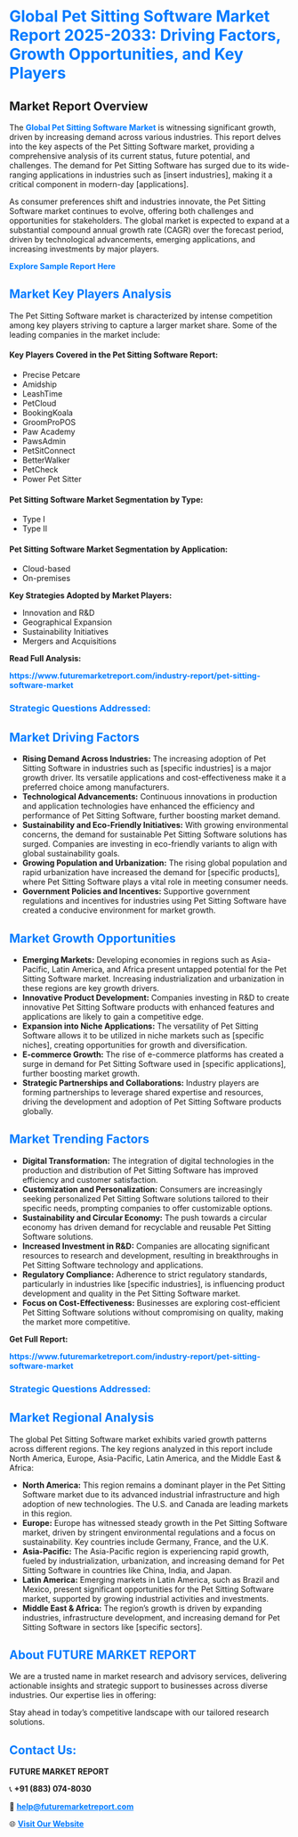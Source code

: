 <h1 style="color: #007BFF;">Global Pet Sitting Software Market Report 2025-2033: Driving Factors, Growth Opportunities, and Key Players</h1>

<section id="overview">
<h2>Market Report Overview</h2>
<p>The <a href="https://www.futuremarketreport.com/industry-report/pet-sitting-software-market" style="color: #007BFF; text-decoration: none;"><strong>Global Pet Sitting Software Market</strong></a> is witnessing significant growth, driven by increasing demand across various industries. This report delves into the key aspects of the Pet Sitting Software market, providing a comprehensive analysis of its current status, future potential, and challenges. The demand for Pet Sitting Software has surged due to its wide-ranging applications in industries such as [insert industries], making it a critical component in modern-day [applications].</p>
<p>As consumer preferences shift and industries innovate, the Pet Sitting Software market continues to evolve, offering both challenges and opportunities for stakeholders. The global market is expected to expand at a substantial compound annual growth rate (CAGR) over the forecast period, driven by technological advancements, emerging applications, and increasing investments by major players.</p>
</section>

<section id="overview">
<p><a href="https://www.futuremarketreport.com/request-sample/reportId=109378" style="color: #007BFF; text-decoration: none;"><strong>Explore Sample Report Here</strong></a></p>
</section>

<section id="key-players">
<h2 style="color: #007BFF;">Market Key Players Analysis</h2>
<p>The Pet Sitting Software market is characterized by intense competition among key players striving to capture a larger market share. Some of the leading companies in the market include:</p>
<h4>Key Players Covered in the Pet Sitting Software Report:</h4>
<ul><li>Precise Petcare</li><li>Amidship</li><li>LeashTime</li><li>PetCloud</li><li>BookingKoala</li><li>GroomProPOS</li><li>Paw Academy</li><li>PawsAdmin</li><li>PetSitConnect</li><li>BetterWalker</li><li>PetCheck</li><li>Power Pet Sitter</li></ul>
<h4>Pet Sitting Software Market Segmentation by Type:</h4>
<ul><li>Type I</li><li>Type II</li></ul>

<h4>Pet Sitting Software Market Segmentation by Application:</h4>
<ul><li>Cloud-based</li><li>On-premises</li></ul>
<p><strong>Key Strategies Adopted by Market Players:</strong></p>
<ul>
<li>Innovation and R&D</li>
<li>Geographical Expansion</li>
<li>Sustainability Initiatives</li>
<li>Mergers and Acquisitions</li>
</ul>
</section>

<section>
<p><strong>Read Full Analysis: </strong></p><a href="https://www.futuremarketreport.com/industry-report/pet-sitting-software-market" style="color: #007BFF; text-decoration: none;"><strong>https://www.futuremarketreport.com/industry-report/pet-sitting-software-market</strong></a>
<h3 style="color: #007BFF;">Strategic Questions Addressed:</h3>
</section>

<section id="driving-factors">
<h2 style="color: #007BFF;">Market Driving Factors</h2>
<ul>
<li><strong>Rising Demand Across Industries:</strong> The increasing adoption of Pet Sitting Software in industries such as [specific industries] is a major growth driver. Its versatile applications and cost-effectiveness make it a preferred choice among manufacturers.</li>
<li><strong>Technological Advancements:</strong> Continuous innovations in production and application technologies have enhanced the efficiency and performance of Pet Sitting Software, further boosting market demand.</li>
<li><strong>Sustainability and Eco-Friendly Initiatives:</strong> With growing environmental concerns, the demand for sustainable Pet Sitting Software solutions has surged. Companies are investing in eco-friendly variants to align with global sustainability goals.</li>
<li><strong>Growing Population and Urbanization:</strong> The rising global population and rapid urbanization have increased the demand for [specific products], where Pet Sitting Software plays a vital role in meeting consumer needs.</li>
<li><strong>Government Policies and Incentives:</strong> Supportive government regulations and incentives for industries using Pet Sitting Software have created a conducive environment for market growth.</li>
</ul>
</section>

<section id="growth-opportunities">
<h2 style="color: #007BFF;">Market Growth Opportunities</h2>
<ul>
<li><strong>Emerging Markets:</strong> Developing economies in regions such as Asia-Pacific, Latin America, and Africa present untapped potential for the Pet Sitting Software market. Increasing industrialization and urbanization in these regions are key growth drivers.</li>
<li><strong>Innovative Product Development:</strong> Companies investing in R&D to create innovative Pet Sitting Software products with enhanced features and applications are likely to gain a competitive edge.</li>
<li><strong>Expansion into Niche Applications:</strong> The versatility of Pet Sitting Software allows it to be utilized in niche markets such as [specific niches], creating opportunities for growth and diversification.</li>
<li><strong>E-commerce Growth:</strong> The rise of e-commerce platforms has created a surge in demand for Pet Sitting Software used in [specific applications], further boosting market growth.</li>
<li><strong>Strategic Partnerships and Collaborations:</strong> Industry players are forming partnerships to leverage shared expertise and resources, driving the development and adoption of Pet Sitting Software products globally.</li>
</ul>
</section>

<section id="trending-factors">
<h2 style="color: #007BFF;">Market Trending Factors</h2>
<ul>
<li><strong>Digital Transformation:</strong> The integration of digital technologies in the production and distribution of Pet Sitting Software has improved efficiency and customer satisfaction.</li>
<li><strong>Customization and Personalization:</strong> Consumers are increasingly seeking personalized Pet Sitting Software solutions tailored to their specific needs, prompting companies to offer customizable options.</li>
<li><strong>Sustainability and Circular Economy:</strong> The push towards a circular economy has driven demand for recyclable and reusable Pet Sitting Software solutions.</li>
<li><strong>Increased Investment in R&D:</strong> Companies are allocating significant resources to research and development, resulting in breakthroughs in Pet Sitting Software technology and applications.</li>
<li><strong>Regulatory Compliance:</strong> Adherence to strict regulatory standards, particularly in industries like [specific industries], is influencing product development and quality in the Pet Sitting Software market.</li>
<li><strong>Focus on Cost-Effectiveness:</strong> Businesses are exploring cost-efficient Pet Sitting Software solutions without compromising on quality, making the market more competitive.</li>
</ul>
</section>

<section>
<p><strong>Get Full Report: </strong></p><a href="https://www.futuremarketreport.com/industry-report/pet-sitting-software-market" style="color: #007BFF; text-decoration: none;"><strong>https://www.futuremarketreport.com/industry-report/pet-sitting-software-market</strong></a>
<h3 style="color: #007BFF;">Strategic Questions Addressed:</h3>
</section>


<section id="regional-analysis">
<h2 style="color: #007BFF;">Market Regional Analysis</h2>
<p>The global Pet Sitting Software market exhibits varied growth patterns across different regions. The key regions analyzed in this report include North America, Europe, Asia-Pacific, Latin America, and the Middle East & Africa:</p>
<ul>
<li><strong>North America:</strong> This region remains a dominant player in the Pet Sitting Software market due to its advanced industrial infrastructure and high adoption of new technologies. The U.S. and Canada are leading markets in this region.</li>
<li><strong>Europe:</strong> Europe has witnessed steady growth in the Pet Sitting Software market, driven by stringent environmental regulations and a focus on sustainability. Key countries include Germany, France, and the U.K.</li>
<li><strong>Asia-Pacific:</strong> The Asia-Pacific region is experiencing rapid growth, fueled by industrialization, urbanization, and increasing demand for Pet Sitting Software in countries like China, India, and Japan.</li>
<li><strong>Latin America:</strong> Emerging markets in Latin America, such as Brazil and Mexico, present significant opportunities for the Pet Sitting Software market, supported by growing industrial activities and investments.</li>
<li><strong>Middle East & Africa:</strong> The region’s growth is driven by expanding industries, infrastructure development, and increasing demand for Pet Sitting Software in sectors like [specific sectors].</li>
</ul>
</section>

<footer>
<h2 style="color: #007BFF;">About FUTURE MARKET REPORT</h2>
<p>We are a trusted name in market research and advisory services, delivering actionable insights and strategic support to businesses across diverse industries. Our expertise lies in offering:</p>

<p>Stay ahead in today’s competitive landscape with our tailored research solutions.</p>

<h2 style="color: #007BFF;">Contact Us:</h2>
<p><strong>FUTURE MARKET REPORT</strong></p>
<p>📞 <strong>+91 (883) 074-8030</strong></p>
<p>📧 <strong><a href="mailto:help@futuremarketreport.com" style="color: #007BFF;">help@futuremarketreport.com</a></strong></p>
<p>🌐 <strong><a href="https://www.futuremarketreport.com/" style="color: #007BFF;">Visit Our Website</a></strong></p>
</footer>